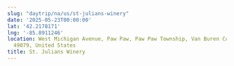 ```yaml
---
slug: "daytrip/na/us/st-julians-winery"
date: '2025-05-23T00:00:00'
lat: '42.2178171'
lng: '-85.8911246'
location: West Michigan Avenue, Paw Paw, Paw Paw Township, Van Buren County, Michigan,
  49079, United States
title: St. Julians Winery
---
```



